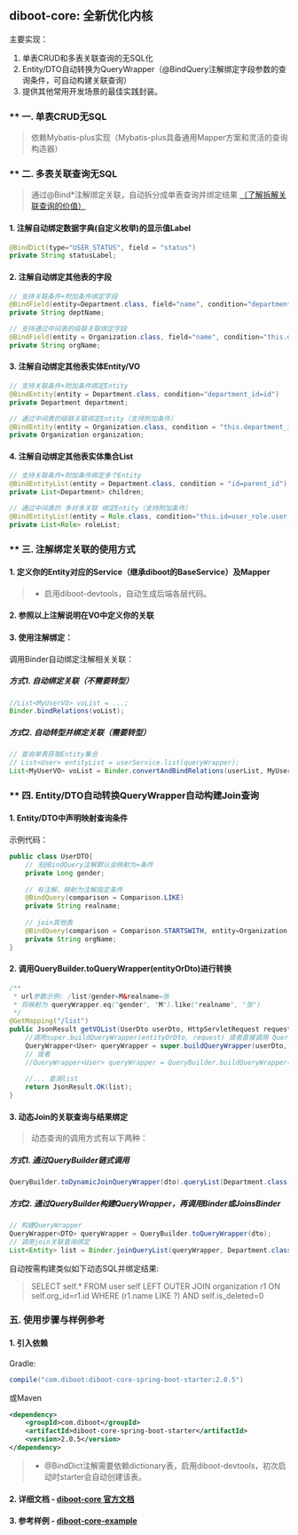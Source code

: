 ## diboot-core: 全新优化内核
主要实现：
1. 单表CRUD和多表关联查询的无SQL化
2. Entity/DTO自动转换为QueryWrapper（@BindQuery注解绑定字段参数的查询条件，可自动构建关联查询）
3. 提供其他常用开发场景的最佳实践封装。

### ** 一. 单表CRUD无SQL
   > 依赖Mybatis-plus实现（Mybatis-plus具备通用Mapper方案和灵活的查询构造器）
### ** 二. 多表关联查询无SQL
   > 通过@Bind*注解绑定关联，自动拆分成单表查询并绑定结果
   [（了解拆解关联查询的价值）](https://www.kancloud.cn/ddupl/sql_optimize/1141077)
#### 1. 注解自动绑定数据字典(自定义枚举)的显示值Label
~~~java
@BindDict(type="USER_STATUS", field = "status")
private String statusLabel;
~~~  
#### 2. 注解自动绑定其他表的字段
~~~java
// 支持关联条件+附加条件绑定字段
@BindField(entity=Department.class, field="name", condition="department_id=id AND parent_id>=0")
private String deptName;

// 支持通过中间表的级联关联绑定字段
@BindField(entity = Organization.class, field="name", condition="this.department_id=department.id AND department.org_id=id")
private String orgName;
~~~
#### 3. 注解自动绑定其他表实体Entity/VO
~~~java
// 支持关联条件+附加条件绑定Entity
@BindEntity(entity = Department.class, condition="department_id=id")
private Department department;

// 通过中间表的级联关联绑定Entity（支持附加条件）
@BindEntity(entity = Organization.class, condition = "this.department_id=department.id AND department.org_id=id AND department.deleted=0")
private Organization organization;
~~~
#### 4. 注解自动绑定其他表实体集合List<Entity>
~~~java
// 支持关联条件+附加条件绑定多个Entity
@BindEntityList(entity = Department.class, condition = "id=parent_id")
private List<Department> children;

// 通过中间表的 多对多关联 绑定Entity（支持附加条件）
@BindEntityList(entity = Role.class, condition="this.id=user_role.user_id AND user_role.role_id=id")
private List<Role> roleList;
~~~

### ** 三. 注解绑定关联的使用方式

#### 1. 定义你的Entity对应的Service（继承diboot的BaseService）及Mapper
> * 启用diboot-devtools，自动生成后端各层代码。
#### 2. 参照以上注解说明在VO中定义你的关联

#### 3. 使用注解绑定：
调用Binder自动绑定注解相关关联：
##### 方式1. 自动绑定关联（不需要转型）
~~~java
//List<MyUserVO> voList = ...; 
Binder.bindRelations(voList);
~~~
##### 方式2. 自动转型并绑定关联（需要转型）
~~~java
// 查询单表获取Entity集合
// List<User> entityList = userService.list(queryWrapper);
List<MyUserVO> voList = Binder.convertAndBindRelations(userList, MyUserVO.class);
~~~

### ** 四. Entity/DTO自动转换QueryWrapper自动构建Join查询
#### 1. Entity/DTO中声明映射查询条件
示例代码：
~~~java 
public class UserDTO{
    // 无@BindQuery注解默认会映射为=条件
    private Long gender;
    
    // 有注解，映射为注解指定条件
    @BindQuery(comparison = Comparison.LIKE)
    private String realname;
    
    // join其他表
    @BindQuery(comparison = Comparison.STARTSWITH, entity=Organization.class, field="name", condition="this.org_id=id")
    private String orgName;
}
~~~
#### 2. 调用QueryBuilder.toQueryWrapper(entityOrDto)进行转换
~~~java
/**
 * url参数示例: /list?gender=M&realname=张
 * 将映射为 queryWrapper.eq("gender", "M").like("realname", "张")
 */
@GetMapping("/list")
public JsonResult getVOList(UserDto userDto, HttpServletRequest request) throws Exception{
    //调用super.buildQueryWrapper(entityOrDto, request) 或者直接调用 QueryBuilder.toQueryWrapper(entityOrDto) 进行转换
    QueryWrapper<User> queryWrapper = super.buildQueryWrapper(userDto, request);
    // 或者
    //QueryWrapper<User> queryWrapper = QueryBuilder.buildQueryWrapper(userDto);
    
    //... 查询list
    return JsonResult.OK(list);
}
~~~

#### 3. 动态Join的关联查询与结果绑定
> 动态查询的调用方式有以下两种：
##### 方式1. 通过QueryBuilder链式调用
~~~java
QueryBuilder.toDynamicJoinQueryWrapper(dto).queryList(Department.class);
~~~
##### 方式2. 通过QueryBuilder构建QueryWrapper，再调用Binder或JoinsBinder
~~~java
// 构建QueryWrapper
QueryWrapper<DTO> queryWrapper = QueryBuilder.toQueryWrapper(dto);
// 调用join关联查询绑定
List<Entity> list = Binder.joinQueryList(queryWrapper, Department.class);
~~~

自动按需构建类似如下动态SQL并绑定结果: 
> SELECT self.* FROM user self 
LEFT OUTER JOIN organization r1 ON self.org_id=r1.id 
WHERE (r1.name LIKE ?) AND self.is_deleted=0

### 五. 使用步骤与样例参考
#### 1. 引入依赖
Gradle:
~~~gradle
compile("com.diboot:diboot-core-spring-boot-starter:2.0.5")
~~~
或Maven
~~~xml
<dependency>
    <groupId>com.diboot</groupId>
    <artifactId>diboot-core-spring-boot-starter</artifactId>
    <version>2.0.5</version>
</dependency>
~~~
> * @BindDict注解需要依赖dictionary表，启用diboot-devtools，初次启动时starter会自动创建该表。

#### 2. 详细文档 - [diboot-core 官方文档](https://www.diboot.com/guide/diboot-core/%E5%AE%89%E8%A3%85.html)
#### 3. 参考样例 - [diboot-core-example](https://github.com/dibo-software/diboot-v2-example/tree/master/diboot-core-example)

